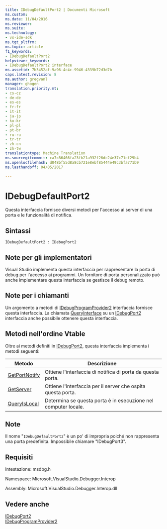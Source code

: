 ```yaml
---
title: IDebugDefaultPort2 | Documenti Microsoft
ms.custom: 
ms.date: 11/04/2016
ms.reviewer: 
ms.suite: 
ms.technology:
- vs-ide-sdk
ms.tgt_pltfrm: 
ms.topic: article
f1_keywords:
- IDebugDefaultPort2
helpviewer_keywords:
- IDebugDefaultPort2 interface
ms.assetid: 7b3452af-9a96-4c4c-9946-4339b72d3d7b
caps.latest.revision: 8
ms.author: gregvanl
manager: ghogen
translation.priority.mt:
- cs-cz
- de-de
- es-es
- fr-fr
- it-it
- ja-jp
- ko-kr
- pl-pl
- pt-br
- ru-ru
- tr-tr
- zh-cn
- zh-tw
translationtype: Machine Translation
ms.sourcegitcommit: ca7c86466fa23fb21a932f26dc24e37c71cf29b4
ms.openlocfilehash: d048bf55d8a8cb721e8ebf85444e49c3bfa771b9
ms.lasthandoff: 04/05/2017

---
```

# <a name="idebugdefaultport2"></a>IDebugDefaultPort2
Questa interfaccia fornisce diversi metodi per l'accesso ai server di una porta e le funzionalità di notifica.  
  
## <a name="syntax"></a>Sintassi  
  
```  
IDebugDefaultPort2 : IDebugPort2  
```  
  
## <a name="notes-for-implementers"></a>Note per gli implementatori  
 Visual Studio implementa questa interfaccia per rappresentare la porta di debug per l'accesso ai programmi. Un fornitore di porta personalizzato può anche implementare questa interfaccia se gestisce il debug remoto.  
  
## <a name="notes-for-callers"></a>Note per i chiamanti  
 Un argomento a metodi di [IDebugProgramProvider2](../../../extensibility/debugger/reference/idebugprogramprovider2.md) interfaccia fornisce questa interfaccia. La chiamata [QueryInterface](/cpp/atl/queryinterface) su un [IDebugPort2](../../../extensibility/debugger/reference/idebugport2.md) interfaccia anche possibile ottenere questa interfaccia.  
  
## <a name="methods-in-vtable-order"></a>Metodi nell'ordine Vtable  
 Oltre ai metodi definiti in [IDebugPort2](../../../extensibility/debugger/reference/idebugport2.md), questa interfaccia implementa i metodi seguenti:  
  
|Metodo|Descrizione|  
|------------|-----------------|  
|[GetPortNotify](../../../extensibility/debugger/reference/idebugdefaultport2-getportnotify.md)|Ottiene l'interfaccia di notifica di porta da questa porta.|  
|[GetServer](../../../extensibility/debugger/reference/idebugdefaultport2-getserver.md)|Ottiene l'interfaccia per il server che ospita questa porta.|  
|[QueryIsLocal](../../../extensibility/debugger/reference/idebugdefaultport2-queryislocal.md)|Determina se questa porta è in esecuzione nel computer locale.|  
  
## <a name="remarks"></a>Note  
 Il nome "`IDebugDefaultPort2`" è un po' di impropria poiché non rappresenta una porta predefinita. Impossibile chiamare "IDebugPort3".  
  
## <a name="requirements"></a>Requisiti  
 Intestazione: msdbg.h  
  
 Namespace: Microsoft.VisualStudio.Debugger.Interop  
  
 Assembly: Microsoft.VisualStudio.Debugger.Interop.dll  
  
## <a name="see-also"></a>Vedere anche  
 [IDebugPort2](../../../extensibility/debugger/reference/idebugport2.md)   
 [IDebugProgramProvider2](../../../extensibility/debugger/reference/idebugprogramprovider2.md)
